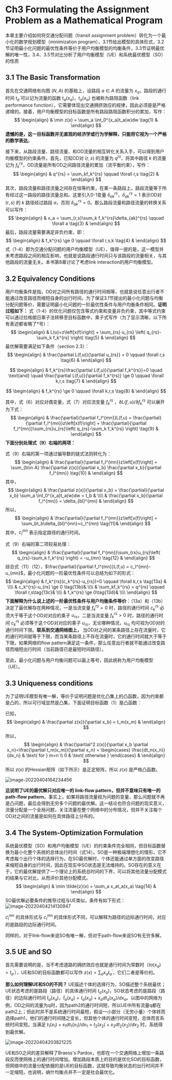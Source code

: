 # Ch3 Formulating the Assignment Problem as a Mathematical Program

本章主要介绍如何将交通分配问题（transit assignment problem）转化为一个最小化的数学规划模型（minimization program），3.1节给出模型的具体形式，3.2节证明最小化问题的最优性条件等价于用户均衡模型的均衡条件，3.3节证明最优解的唯一性，3.4、3.5节对比分析了用户均衡模型（UE）和系统最优模型（SO）的性质

## 3.1 The Basic Transformation

首先在交通网络有向图 $(N,A)$ 的基础上，设路段 $a\in A$ 的流量为 $x_a$，路段的通行时间 $t_a$ 可以记为流量的函数 $t_a(x_a)$，$t_a(x_a)$ 也被称为路阻函数（link performance function），它需要体现出交通拥挤效应的规律，因此必须是是严格递增的。接着，用户均衡模型的目标函数是所有路段路阻函数积分的累加，写作：
$$
\begin{align}
& \min z(x) = \sum_a \int_0^{x_a}t_a(w)dw \tag{1} &
\end{align}
$$
**遗憾的是，这一目标函数并无直观的经济学或行为学解释，只能将它视为一个严格的数学表达**。

接下来，从路段流量、路径流量、和OD流量的相互转化关系入手，可以得到用户均衡模型的约束条件。首先，已知OD对 $(r,s)$ 的流量为 $q^{rs}$，将其中路径 $k$ 的流量记为 $f_{k}^{rs}$，OD流量是所有OD之间路径流量的累加（流平衡约束），写作：
$$
\begin{align}
& q^{rs} = \sum_kf_k^{rs} \qquad \forall r,s \tag{2} &
\end{align}
$$
其次，路段流量和路径流量之间存在恒等约束，在某一条路段上，路段流量等于所有经过这一路段的路径流量总和。这里引入0-1变量 $\delta_{ak}^{rs}$，$\delta_{ak}^{rs}=1$ 表示OD对 $(r,s)$ 的 $k$ 路径经过路段 $a$，否则 $\delta_{ak}^{rs}=0$。那么路段流量和路径流量的转换关系可以写作：
$$
\begin{align}
& x_a = \sum_{r,s}\sum_k f_k^{rs}\delta_{ak}^{rs} \qquad \forall a \tag{3} &
\end{align}
$$
最后，路段流量需要满足非负约束，即：
$$
\begin{align}
& f_k^{rs} \ge 0 \qquad \forall r,s,k \tag{4} &
\end{align}
$$
式（1-4）即为交通分配问题的用户均衡模型（UE），值得一提的是，这一模型并未考虑路段之间的相互影响，也就是说路段通行时间只与该路段的流量相关，与其他路段的流量无关。本书第8章讨论了考虑link interaction的用户均衡模型。

## 3.2 Equivalency Conditions

用户均衡条件是指，OD对之间所有路径的通行时间相等，也就是说任意出行者不能通过改变路径而缩短自身的出行时间。为了保证3.1节提出的最小化问题与均衡分配问题等价，需要证明最小化问题的一阶最优性条件与用户均衡条件相同。**证明过程如下：**
式（1-4）的优化问题仅包含等式约束和变量非负约束，其中等式约束可以通过拉格朗日乘子法转移至目标函数中，乘子式写作（为了显示清晰，以下所有表述都省略了\*号）：
$$
\begin{align}
& L(u)=z\left[x(f)\right] + \sum_{rs} u_{rs} \left( q_{rs}- \sum_k f_k^{rs} \right) \tag{5} &
\end{align}
$$
最优解需要满足如下条件（section 2.3）：
$$
\begin{align}
& \frac{\partial L(f,u)}{\partial u_{rs}} = 0 \qquad \forall r,s
\tag{6} &
\end{align}
$$

$$
\begin{align}
& f_k^{rs}\frac{\partial L(f,u)}{\partial f_k^{rs}}=0 
\quad \text{and} \quad
\frac{\partial L(f,u)}{\partial f_k^{rs}} \ge 0 \qquad \forall k,r,s
\tag{7} &
\end{align}
$$

$$
\begin{align}
& f_k^{rs} \ge 0  \qquad \forall k,r,s \tag{8} &
\end{align}
$$

其中，式（6）对应对偶变量，式（7）对应流变量 $f_k^{rs}$ ，${\partial L(f,u)}/{\partial f_k^{rs}}$ 可以展开为下式：
$$
\begin{align}
& \frac{\partial}{\partial f_l^{mn}}L(f,u) = 
\frac{\partial}{\partial f_l^{mn}}z\left[x(f)\right] +
\frac{\partial}{\partial f_l^{mn}}\sum_{rs}u_{rs}\left( q_{rs}-\sum_k f_k^{rs} \right)
\tag{9} &
\end{align}
$$
**下面分别处理式（9）右端的两项：**

式（9）右端的第一项通过偏导数的链式法则转化为：
$$
\begin{align}
& \frac{\partial}{\partial f_l^{mn}}z\left[x(f)\right] =
\sum_{b\in A} \frac{\partial z(x)}{\partial x_b} \frac{\partial x_b}{\partial f_l^{mn}}
\tag{10} &
\end{align}
$$
其中，
$$
\begin{align}
& \frac{\partial z(x)}{\partial x_b} = \frac{\partial}{\partial x_b} \sum_a \int_0^{x_a}t_a(w)dw = t_b & \\\\
& \frac{\partial x_b}{\partial f_l^{mn}} = \delta_{bl}^{mn} &
\end{align}
$$
所以，
$$
\begin{align}
& \frac{\partial}{\partial f_l^{mn}}z\left[x(f)\right] = \sum_bt_b\delta_{bl}^{mn}=c_l^{mn} \tag{11}&
\end{align}
$$
其中，$c_l^{mn}$ 表示指定路径的通行时间。

式（9）右端的第二项较易处理：
$$
\begin{align}
& \frac{\partial}{\partial f_l^{mn}}\sum_{rs}u_{rs}\left( q_{rs}-\sum_k f_k^{rs} \right) = -u_{mn}
\tag{12} &
\end{align}
$$
综合式（11）（12），$\frac{\partial}{\partial f_l^{mn}}L(f,u) = c_l^{mn}-u_{mn}$，最小化问题的一阶最优性条件可以总结为如下的形式：
$$
\begin{align}
& f_k^{rs}(c_k^{rs}-u_{rs})=0 \qquad \forall k,r,s \tag{13a} & \\\\
& c_k^{rs}-u_{rs} \ge 0 \tag{13b}& \\\\
& \sum_kf_k^{rs} = q^{rs} \qquad \forall r,s\tag{13c}& \\\\
& f_k^{rs} \ge 0\tag{13d}& \\\\
\end{align}
$$
**下面解释为什么说上述的一阶最优性条件与用户均衡条件等价**：（13a）和（13b）决定了最优解存在两种情况，一是当流变量 $f_k^{rs}=0$ 时，路径的通行时间 $c_k^{rs}$ 必须大于等于这个OD对对应的乘子 $u_{rs}$，二是当流变量 $f_k^{rs}>0$ 时，路径的通行时间 $c_k^{rs}$ 必须等于这个OD对对应的乘子 $u_{rs}$，无论哪种情况，$u_{rs}$ 均可视为OD对的通行时间下限。**联系到交通网络图上，** 当OD对之间的某条路径上存在流量时，它的通行时间就等于下限，而当某条路径上不存在流量时，它的通行时间就大于等于下限，如果网络的flow pattern满足这一条件，那么任意出行者就不能通过改变路径而缩短出行时间（当前路径已是最短时间路径）。

至此，最小化问题与用户均衡问题可以画上等号，因此统称为用户均衡模型（UE）。

## 3.3 Uniqueness conditions

 为了证明UE模型有唯一解，等价于证明问题是优化凸集上的凸函数，因为约束都是凸的，所以可行域显然是凸集，下面证明目标函数（1）是凸函数：

已知，
$$
\begin{align}
& \frac{\partial z(x)}{\partial x_b} = t_m(x_m) &
\end{align}
$$
所以，
$$
\begin{align}
& \frac{\partial^2 z(x)}{\partial x_b \partial x_n}=\frac{\partial t_m(x_m)}{\partial x_n} = 
\begin{cases}
\frac{dt_n(x_n)}{dx_n}  & \text{ for } m=n \\
0  & \text{ otherwise }
\end{cases}
&
\end{align}
$$
所以 $z(x)$ 的Hessian矩阵（如下所示）是正定矩阵，所以 $z(x)$ 是严格凸函数。

![image-20220404164234456](https://picgo-1306169978.cos.ap-nanjing.myqcloud.com/20220404164241.png)

**这说明了UE的最优解只对应唯一的 link-flow pattern，但并不意味只有唯一的 path-flow pattern**。事实上，如果将路径流量视为问题的变量，那么问题就不再是凸问题，最后会得到无穷多个问题的最优解。这一结论也符合问题的现实意义，流量分配是一个全局问题，关注流量在整个网络中的分布情况，但并不关注每个OD对之间的流量是如何在具体路径上分布的。

## 3.4 The System-Optimization Formulation

系统最优模型（SO）和用户均衡模型（UE）的约束条件完全相同，但目标函数替换为最小化整个系统的总体出行时间（式14）。SO是一种极端理想化的情形，它不考虑每个出行个体的选择行为，在SO最优解时，个体还能通过单方面的改变路径来缩短自身的出行时间，因此在现实中SO状态是无法维持的。SO存在的意义在于，它的最优解提供了一个理论上的系统总时间的下界，可以将其他流量分配模式的结果与它对比，从而评价其他分配模式。
$$
\begin{align}
& \min \tilde{z}(x) = \sum_a x_at_a(x_a) \tag{14} &
\end{align}
$$
SO最优解必要条件的推导过程与UE类似，条件有如下形式：
![image-20220404214130947](https://picgo-1306169978.cos.ap-nanjing.myqcloud.com/20220404214130.png)

$\tilde{c}_{l}^{mn}$ 的具体形式与 $c_{l}^{mn}$ 的具体形式不同，可以解释为路径的边际通行时间，对应的是路段的边际通行时间。

同样的，对于link-flow来说SO有唯一解，但对于path-flow来说SO有无穷多解。

## 3.5 UE and SO

首先需要说明的是，当不考虑道路的拥挤效应也就是通行时间为常数时（$ta(x_a)=t^{\prime}_a$），UE和SO的目标函数都可以写作 $z(x)=\sum_ax_at^{\prime}_a$，它们二者是等价的。

**那么如何理解UE和SO的不同？** UE描述个体的选择行为，SO描述整个系统最优；UE状态考虑的是路段（路径）的具体通行时间 $t_a(x_a)$，SO状态考虑的是路段（路径）的边际通行时间 $\tilde{t}_a(x_a)$，$\tilde{t}_a(x_a)=t_a(x_a)+x_a{dt_a(x_a)}/{dx_a}$。以图中的网络为例，OD之间的流量为q时，因为path2的通行时间短，所以UE中所有流量q都在path2上；但此时并不是系统通行时间最短，假设一小部分（无穷小量）个体转而选择path1，他们的通行时间随之变长，但其他个体的通行时间变短，总体而言系统时间变短。当满足 $t_1(x_1)+x_1{dt_1(x_1)}/{dx_1}=t_2(x_2)+x_2{dt_2(x_2)}/{dx_2}$ 时，系统得到最优解。

![image-20220404203821225](https://picgo-1306169978.cos.ap-nanjing.myqcloud.com/20220404203821.png)

UE和SO之间的差异解释了Braess's Pardox，也即在一个交通网络上增加一条路段反而使网络上的通行时间增加。增加路段本质上的目的是优化SO的目标函数，但网络中的流量分配依据的是UE的目标函数，这就导致均衡状态的出行时间并不一定缩短。也说明，纳什均衡点并不一定是社会最优化。

